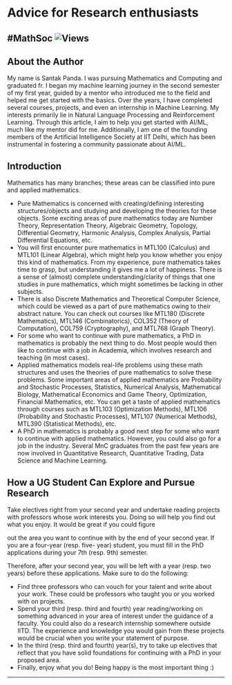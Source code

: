 # Advice for Research enthusiasts 
#MathSoc
![Views](https://komarev.com/ghpvc/?username=mathsoc&label=Views&color=brightgreen)
---

## About the Author

My name is Santak Panda. I was pursuing Mathematics and Computing and graduated fr. I began my machine learning journey in the second semester of my first year, guided by a mentor who introduced me to the field and helped me get started with the basics. Over the years, I have completed several courses, projects, and even an internship in Machine Learning. My interests primarily lie in Natural Language Processing and Reinforcement Learning. Through this article, I aim to help you get started with AI/ML, much like my mentor did for me.
Additionally, I am one of the founding members of the Artificial Intelligence Society at IIT Delhi, which has been instrumental in fostering a community passionate about AI/ML.

## Introduction
Mathematics has many branches; these areas can be classified into pure and applied mathematics.
- Pure Mathematics is concerned with creating/defining interesting structures/objects and studying
and developing the theories for these objects. Some exciting areas of pure mathematics today are
Number Theory, Representation Theory, Algebraic Geometry, Topology, Differential Geometry,
Harmonic Analysis, Complex Analysis, Partial Differential Equations, etc.
- You will first encounter pure mathematics in MTL100 (Calculus) and MTL101 (Linear Algebra),
which might help you know whether you enjoy this kind of mathematics. From my experience,
pure mathematics takes time to grasp, but understanding it gives me a lot of happiness. There
is a sense of (almost) complete understanding/clarity of things that one studies in pure
mathematics, which might sometimes be lacking in other subjects.
- There is also Discrete Mathematics and Theoretical Computer Science, which could be
viewed as a part of pure mathematics owing to their abstract nature. You can check out
courses like MTL180 (Discrete Mathematics), MTL146 (Combinatorics), COL352 (Theory of
Computation), COL759 (Cryptography), and MTL768 (Graph Theory).
- For some who want to continue with pure mathematics, a PhD in mathematics is probably the
next thing to do. Most people would then like to continue with a job in Academia, which
involves research and teaching (in most cases).
- Applied mathematics models real-life problems using these math structures and uses the theories
of pure mathematics to solve these problems. Some important areas of applied mathematics are
Probability and Stochastic Processes, Statistics, Numerical Analysis, Mathematical Biology,
Mathematical Economics and Game Theory, Optimization, Financial Mathematics, etc.
You can get a taste of applied mathematics through courses such as MTL103 (Optimization
Methods), MTL106 (Probability and Stochastic Processes), MTL107 (Numerical Methods),
MTL390 (Statistical Methods), etc.
- A PhD in mathematics is probably a good next step for some who want to continue with
applied mathematics. However, you could also go for a job in the industry. Several MnC
graduates from the past few years are now involved in Quantitative Research, Quantitative
Trading, Data Science and Machine Learning.


## How a UG Student Can Explore and Pursue Research
Take electives right from your second year and undertake reading projects with professors whose
work interests you. Doing so will help you find out what you enjoy. It would be great if you could figure

out the area you want to continue with by the end of your second year. If you are a four-year (resp. five-
year) student, you must fill in the PhD applications during your 7th (resp. 9th) semester.

Therefore, after your second year, you will be left with a year (resp. two years) before these
applications. Make sure to do the following:

- Find three professors who can vouch for your talent and write about your work. These could be professors who taught you or you worked with on projects.
- Spend your third (resp. third and fourth) year reading/working on something advanced in your area of interest under the guidance of a faculty. You could also do a research internship somewhere outside IITD. The experience and knowledge you would gain from these projects would be crucial when you write your statement of purpose.
- In the third (resp. third and fourth) year(s), try to take up electives that reflect that you have solid foundations for continuing with a PhD in your proposed area.
- Finally, enjoy what you do! Being happy is the most important thing :)

---
